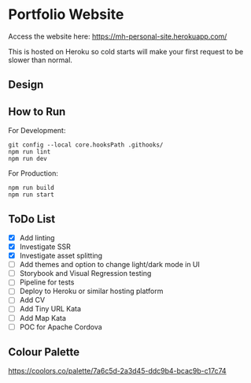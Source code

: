 # Portfolio Website

Access the website here: https://mh-personal-site.herokuapp.com/

This is hosted on Heroku so cold starts will make your first request to be slower than normal.

## Design

## How to Run

For Development:
```shell
git config --local core.hooksPath .githooks/
npm run lint
npm run dev
```
For Production:
```shell
npm run build
npm run start
```

## ToDo List
- [x] Add linting
- [x] Investigate SSR
- [x] Investigate asset splitting
- [ ] Add themes and option to change light/dark mode in UI
- [ ] Storybook and Visual Regression testing
- [ ] Pipeline for tests
- [ ] Deploy to Heroku or similar hosting platform
- [ ] Add CV
- [ ] Add Tiny URL Kata
- [ ] Add Map Kata
- [ ] POC for Apache Cordova

## Colour Palette
https://coolors.co/palette/7a6c5d-2a3d45-ddc9b4-bcac9b-c17c74